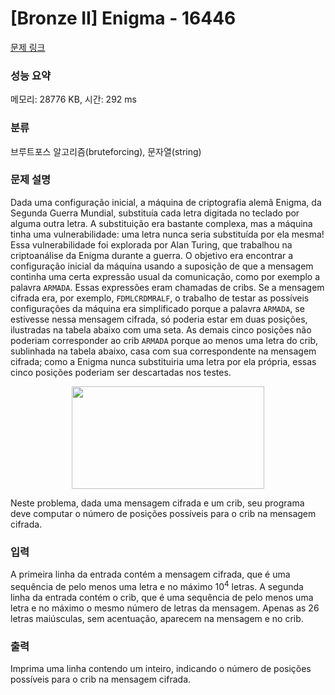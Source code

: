 # [Bronze II] Enigma - 16446 

[문제 링크](https://www.acmicpc.net/problem/16446) 

### 성능 요약

메모리: 28776 KB, 시간: 292 ms

### 분류

브루트포스 알고리즘(bruteforcing), 문자열(string)

### 문제 설명

<p>Dada uma configuração inicial, a máquina de criptografia alemã Enigma, da Segunda Guerra Mundial, substituía cada letra digitada no teclado por alguma outra letra. A substituição era bastante complexa, mas a máquina tinha uma vulnerabilidade: uma letra nunca seria substituída por ela mesma! Essa vulnerabilidade foi explorada por Alan Turing, que trabalhou na criptoanálise da Enigma durante a guerra. O objetivo era encontrar a configuração inicial da máquina usando a suposição de que a mensagem continha uma certa expressão usual da comunicação, como por exemplo a palavra <code>ARMADA</code>. Essas expressões eram chamadas de cribs. Se a mensagem cifrada era, por exemplo, <code>FDMLCRDMRALF</code>, o trabalho de testar as possíveis configurações da máquina era simplificado porque a palavra <code>ARMADA</code>, se estivesse nessa mensagem cifrada, só poderia estar em duas posições, ilustradas na tabela abaixo com uma seta. As demais cinco posições não poderiam corresponder ao crib <code>ARMADA</code> porque ao menos uma letra do crib, sublinhada na tabela abaixo, casa com sua correspondente na mensagem cifrada; como a Enigma nunca substituiria uma letra por ela própria, essas cinco posições poderiam ser descartadas nos testes.</p>

<p style="text-align: center;"><img alt="" src="" style="width: 308px; height: 164px;"></p>

<p>Neste problema, dada uma mensagem cifrada e um crib, seu programa deve computar o número de posições possíveis para o crib na mensagem cifrada.</p>

### 입력 

 <p>A primeira linha da entrada contém a mensagem cifrada, que é uma sequência de pelo menos uma letra e no máximo 10<sup>4</sup> letras. A segunda linha da entrada contém o crib, que é uma sequência de pelo menos uma letra e no máximo o mesmo número de letras da mensagem. Apenas as 26 letras maiúsculas, sem acentuação, aparecem na mensagem e no crib.</p>

### 출력 

 <p>Imprima uma linha contendo um inteiro, indicando o número de posições possíveis para o crib na mensagem cifrada.</p>

